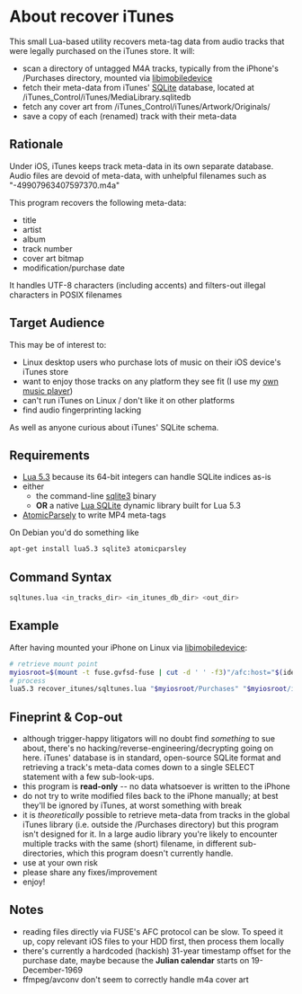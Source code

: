 # About recover iTunes

This small Lua-based utility recovers meta-tag data from audio tracks that were legally purchased on the iTunes store. It will:

* scan a directory of untagged M4A tracks, typically from the iPhone's /Purchases directory, mounted via [libimobiledevice](http://www.libimobiledevice.org)
* fetch their meta-data from iTunes' [SQLite](http://www.sqlite.org) database, located at /iTunes_Control/iTunes/MediaLibrary.sqlitedb
* fetch any cover art from /iTunes_Control/iTunes/Artwork/Originals/
* save a copy of each (renamed) track with their meta-data


## Rationale

Under iOS, iTunes keeps track meta-data in its own separate database. Audio files are devoid of meta-data, with unhelpful filenames such as "-49907963407597370.m4a"

This program recovers the following meta-data:

* title
* artist
* album
* track number
* cover art bitmap
* modification/purchase date

It handles UTF-8 characters (including accents) and filters-out illegal characters in POSIX filenames


## Target Audience

This may be of interest to:

* Linux desktop users who purchase lots of music on their iOS device's iTunes store
* want to enjoy those tracks on any platform they see fit (I use my [own music player](http://www.laufenberg.ch/lxmusic/))
* can't run iTunes on Linux / don't like it on other platforms
* find audio fingerprinting lacking

As well as anyone curious about iTunes' SQLite schema.


## Requirements

* [Lua 5.3](http://github.com/lua) because its 64-bit integers can handle SQLite indices as-is
* either
  * the command-line [sqlite3](https://packages.debian.org/jessie/sqlite3) binary
  * **OR** a native [Lua SQLite](https://github.com/LuaDist2/lsqlite3) dynamic library built for Lua 5.3
* [AtomicParsely](https://github.com/wez/atomicparsley) to write MP4 meta-tags

On Debian you'd do something like

```bash
apt-get install lua5.3 sqlite3 atomicparsley
```


## Command Syntax

```bash
sqltunes.lua <in_tracks_dir> <in_itunes_db_dir> <out_dir>
```


## Example

After having mounted your iPhone on Linux via [libimobiledevice](http://www.libimobiledevice.org):

```bash
# retrieve mount point
myiosroot=$(mount -t fuse.gvfsd-fuse | cut -d ' ' -f3)"/afc:host="$(ideviceinfo -k UniqueDeviceID)
# process
lua5.3 recover_itunes/sqltunes.lua "$myiosroot/Purchases" "$myiosroot/iTunes_Control/iTunes" out
```


## Fineprint & Cop-out

* although trigger-happy litigators will no doubt find *something* to sue about, there's no hacking/reverse-engineering/decrypting going on here. iTunes' database is in standard, open-source SQLite format and retrieving a track's meta-data comes down to a single SELECT statement with a few sub-look-ups.
* this program is **read-only** -- no data whatsoever is written to the iPhone
* do not try to write modified files back to the iPhone manually; at best they'll be ignored by iTunes, at worst something with break
* it is *theoretically* possible to retrieve meta-data from tracks in the global iTunes library (i.e. outside the /Purchases directory) but this program isn't designed for it. In a large audio library you're likely to encounter multiple tracks with the same (short) filename, in different sub-directories, which this program doesn't currently handle.
* use at your own risk
* please share any fixes/improvement
* enjoy!


## Notes

* reading files directly via FUSE's AFC protocol can be slow. To speed it up, copy relevant iOS files to your HDD first, then process them locally
* there's currently a hardcoded (hackish) 31-year timestamp offset for the purchase date, maybe because the **Julian calendar** starts on 19-December-1969
* ffmpeg/avconv don't seem to correctly handle m4a cover art

